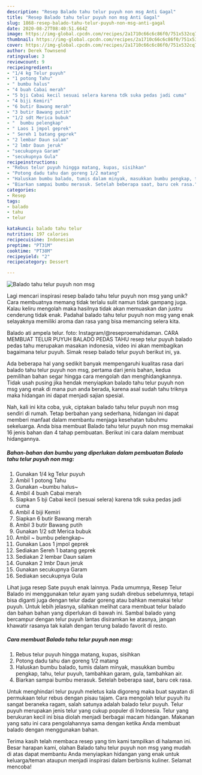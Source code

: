 ```yaml
---
description: "Resep Balado tahu telur puyuh non msg Anti Gagal"
title: "Resep Balado tahu telur puyuh non msg Anti Gagal"
slug: 1868-resep-balado-tahu-telur-puyuh-non-msg-anti-gagal
date: 2020-08-27T08:40:51.664Z
image: https://img-global.cpcdn.com/recipes/2a1710c66c6c86f0/751x532cq70/balado-tahu-telur-puyuh-non-msg-foto-resep-utama.jpg
thumbnail: https://img-global.cpcdn.com/recipes/2a1710c66c6c86f0/751x532cq70/balado-tahu-telur-puyuh-non-msg-foto-resep-utama.jpg
cover: https://img-global.cpcdn.com/recipes/2a1710c66c6c86f0/751x532cq70/balado-tahu-telur-puyuh-non-msg-foto-resep-utama.jpg
author: Derek Townsend
ratingvalue: 3
reviewcount: 9
recipeingredient:
- "1/4 kg Telur puyuh"
- "1 potong Tahu"
- " bumbu halus"
- "4 buah Cabai merah"
- "5 bji Cabai kecil sesuai selera karena tdk suka pedas jadi cuma"
- "4 biji Kemiri"
- "6 butir Bawang merah"
- "3 butir Bawang putih"
- "1/2 sdt Merica bubuk"
- "  bumbu pelengkap"
- " Laos 1 jmpol geprek"
- " Sereh 1 batang geprek"
- "2 lembar Daun salam"
- "2 lmbr Daun jeruk"
- "secukupnya Garam"
- "secukupnya Gula"
recipeinstructions:
- "Rebus telur puyuh hingga matang, kupas, sisihkan"
- "Potong dadu tahu dan goreng 1/2 matang"
- "Haluskan bumbu balado, tumis dalam minyak, masukkan bumbu pengkap, tahu, telur puyuh, tambahkan garam, gula, tambahkan air."
- "Biarkan sampai bumbu merasuk. Setelah beberapa saat, baru cek rasa."
categories:
- Resep
tags:
- balado
- tahu
- telur

katakunci: balado tahu telur 
nutrition: 197 calories
recipecuisine: Indonesian
preptime: "PT31M"
cooktime: "PT38M"
recipeyield: "2"
recipecategory: Dessert

---
```



![Balado tahu telur puyuh non msg](https://img-global.cpcdn.com/recipes/2a1710c66c6c86f0/751x532cq70/balado-tahu-telur-puyuh-non-msg-foto-resep-utama.jpg)

Lagi mencari inspirasi resep balado tahu telur puyuh non msg yang unik? Cara membuatnya memang tidak terlalu sulit namun tidak gampang juga. Kalau keliru mengolah maka hasilnya tidak akan memuaskan dan justru cenderung tidak enak. Padahal balado tahu telur puyuh non msg yang enak selayaknya memiliki aroma dan rasa yang bisa memancing selera kita.

Balado ati ampela telur. foto: Instagram/@reseproemahidaman. CARA MEMBUAT TELUR PUYUH BALADO PEDAS TAHU resep telur puyuh balado pedas tahu merupakan masakan indonesia, video ini akan membagikan bagaimana telur puyuh. Simak resep balado telur puyuh berikut ini, ya.

Ada beberapa hal yang sedikit banyak mempengaruhi kualitas rasa dari balado tahu telur puyuh non msg, pertama dari jenis bahan, kedua pemilihan bahan segar hingga cara mengolah dan menghidangkannya. Tidak usah pusing jika hendak menyiapkan balado tahu telur puyuh non msg yang enak di mana pun anda berada, karena asal sudah tahu triknya maka hidangan ini dapat menjadi sajian spesial.


Nah, kali ini kita coba, yuk, ciptakan balado tahu telur puyuh non msg sendiri di rumah. Tetap berbahan yang sederhana, hidangan ini dapat memberi manfaat dalam membantu menjaga kesehatan tubuhmu sekeluarga. Anda bisa membuat Balado tahu telur puyuh non msg memakai 16 jenis bahan dan 4 tahap pembuatan. Berikut ini cara dalam membuat hidangannya.

<!--inarticleads1-->

##### Bahan-bahan dan bumbu yang diperlukan dalam pembuatan Balado tahu telur puyuh non msg:

1. Gunakan 1/4 kg Telur puyuh
1. Ambil 1 potong Tahu
1. Gunakan  ~bumbu halus~
1. Ambil 4 buah Cabai merah
1. Siapkan 5 bji Cabai kecil (sesuai selera) karena tdk suka pedas jadi cuma
1. Ambil 4 biji Kemiri
1. Siapkan 6 butir Bawang merah
1. Ambil 3 butir Bawang putih
1. Gunakan 1/2 sdt Merica bubuk
1. Ambil  ~ bumbu pelengkap~
1. Gunakan  Laos 1 jmpol geprek
1. Sediakan  Sereh 1 batang geprek
1. Sediakan 2 lembar Daun salam
1. Gunakan 2 lmbr Daun jeruk
1. Gunakan secukupnya Garam
1. Sediakan secukupnya Gula


Lihat juga resep Sate puyuh enak lainnya. Pada umumnya, Resep Telur Balado ini menggunakan telur ayam yang sudah direbus sebelumnya, tetapi bisa diganti juga dengan telur dadar goreng atau bahkan memakai telur puyuh. Untuk lebih jelasnya, silahkan melihat cara membuat telur balado dan bahan bahan yang diperlukan di bawah ini. Sambal balado yang bercampur dengan telur puyuh lantas disiramkan ke atasnya, jangan khawatir rasanya tak kalah dengan terung balado favorit di resto. 

<!--inarticleads2-->

##### Cara membuat Balado tahu telur puyuh non msg:

1. Rebus telur puyuh hingga matang, kupas, sisihkan
1. Potong dadu tahu dan goreng 1/2 matang
1. Haluskan bumbu balado, tumis dalam minyak, masukkan bumbu pengkap, tahu, telur puyuh, tambahkan garam, gula, tambahkan air.
1. Biarkan sampai bumbu merasuk. Setelah beberapa saat, baru cek rasa.


Untuk menghindari telur puyuh meletus kala digoreng maka buat sayatan di permukaan telur rebus dengan pisau tajam. Cara mengolah telur puyuh itu sangat beraneka ragam, salah satunya adalah balado telur puyuh. Telur puyuh merupakan jenis telur yang cukup populer di Indonesia. Telur yang berukuran kecil ini bisa diolah menjadi berbagai macam hidangan. Makanan yang satu ini cara pengolahannya sama dengan ketika Anda membuat balado dengan menggunakan bahan. 

Terima kasih telah membaca resep yang tim kami tampilkan di halaman ini. Besar harapan kami, olahan Balado tahu telur puyuh non msg yang mudah di atas dapat membantu Anda menyiapkan hidangan yang enak untuk keluarga/teman ataupun menjadi inspirasi dalam berbisnis kuliner. Selamat mencoba!
